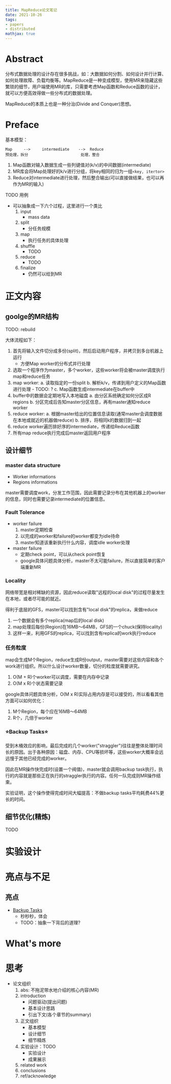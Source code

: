 ```yaml
---
title: MapReduce论文笔记
date: 2021-10-26
tags: 
- papers
- distributed
mathjax: true
---
```


# Abstract

分布式数据处理的设计存在很多挑战，如：大数据如何分割、如何设计并行计算、如何处理故障、负载均衡等。MapReduce是一种变成模型，使用MR来隐藏这些繁琐的细节，用户端使用MR的库，只需要考虑Map函数和Reduce函数的设计，就可以方便高效得做一些分布式的数据处理。

MapReduce的本质上也是一种分治(Divide and Conquer)思想。

# Preface

基本模型：

```
Map 	--> 	intermediate 	-->	 Reduce
预处理，拆分 		     			 处理，整合
```

1. Map函数对输入数据生成一些列键值对(k/v)的中间数据(intermediate)
2. MR库会将Map处理好的k/v进行分组，将key相同的归为一组`<key, itertor>`
3. Reduce对intermediate进行处理，然后整合输出(可以直接做结果，也可以再作为MR的输入)

TODO 用例

- 可以抽象成一下六个过程，这里进行一个类比
	1. input
		- mass data
	2. split
		- 分任务规模 
	3. map
		- 执行任务的具体处理
	4. shuffle
		- TODO 
	5. reduce
		- TODO
	6. finalize
		- 仍然可以给到MR

# 正文内容

## goolge的MR结构

TODO: rebuild

大体流程如下：

1. 首先将输入文件切分成多份(split)，然后启动用户程序，并拷贝到多台机器上运行
	- 方便Map worker的分布式并行处理 
2. 选取一个程序作为master，多个worker，这些worker将会被master调度执行map和reduce任务
3. map worker: 
	a. 读取指定的一份split
	b. 解析k/v，传递到用户定义的Map函数进行处理
		- TODO: ?
	c. Map函数生成intermediate在buffer中
4. buffer中的数据会定期地写入本地磁盘
	a. 由分区系统确定如何分区成R regions
	b. 分区完成后告知master分区信息，再有master通知reduce worker
5. reduce worker:
	a. 根据master给出的位置信息读取(通常master会调度数据在本地或就近的机器做reduce)
	b. 排序，将相同k的数据归到一起
6. reduce worker遍历排好序的intermediate，传递给Reduce函数
7. 所有map reduce执行完成后master返回用户程序


## 设计细节

### master data structure

- Worker informations
- Regions informations

master需要调度work，分发工作范围，因此需要记录分布在其他机器上的worker的信息，同时也需要记录intermediate的位置信息。

### Fault Tolerance

- worker failure
	1. master定期检查
	2. 以完成的worker和failure的worker都变为idle待命
	3. master知道该重新执行什么内容，调度idle worker处理
- master failure
	* 定期check point，可以从check point恢复
	* google具体问题具体分析，master不太可能failure，所以直接简单的客户端重新MR
	

### Locality

网络带宽是相对稀缺的资源，因此reduce读取"远程的local disk"的过程尽量发生在本地，或者尽可能的就近。

得利于底层的GFS，master可以找到含有"local disk"的replica，来做reduce

1. 一个数据会有多个replica(map后的local disk)
2. map处理后每份(Region)在16MB～64MB，GFS的一个chuck(保持locality)
3. 这样一来，利用GFS的replica，可以找到含有replica的work执行reduce


### 任务粒度

map会生成M个Region，reduce生成R份output，master需要对这些内容和各个work进行组织。所以什么设计worker数量，切分的粒度就需要讲究。

1. O(M + R)个worker可以调度，需要在内存中记录
2. O(M x R)个状态需要记录

google具体问题具体分析，O(M x R)实际占用内存是可以接受的，所以看看其他方面可以如何优化：

1. M个Region，每个应在16MB～64MB
2. R个，几倍于worker


### ⭐Backup Tasks⭐

受到木桶效应的影响，最后完成的几个worker("straggler")往往是整体处理时间长的原因。出于各种原因：磁盘、内存、CPU等损坏等，这些worker大概率会远远慢于其他已经完成的worker。

因此在MR操作快完成时(设置一个阀值)，master就会调用backup task执行，执行的内容就是那些正在执行的straggler执行的内容。任何一队完成则MR操作结束。

实验证明，这个操作使得完成时间大幅提高：不做backup tasks平均耗费44%更长的时间。


## 细节优化(精炼)

TODO


# 实验设计

# 亮点与不足

## 亮点

- [Backup Tasks](#⭐backup-tasks⭐)
	* 秒秒秒，体会
	* TODO：抽象一下背后的道理?


# What's more

# 思考

- 论文组织
	1. abs: 不拖泥带水地介绍的核心内容(MR)
	2. introduction
		- 问题驱动(提出问题)
		- 基本设计思路
		- 引出下文(各个章节的summary)
	3. 正文组织
		- 基本模型
		- 设计细节
		- 细节精炼
	4. 实验设计：TODO
		- 实验设计
		- 成果展示
	5. related work
	6. conclusions
	7. ref/acknowledge
